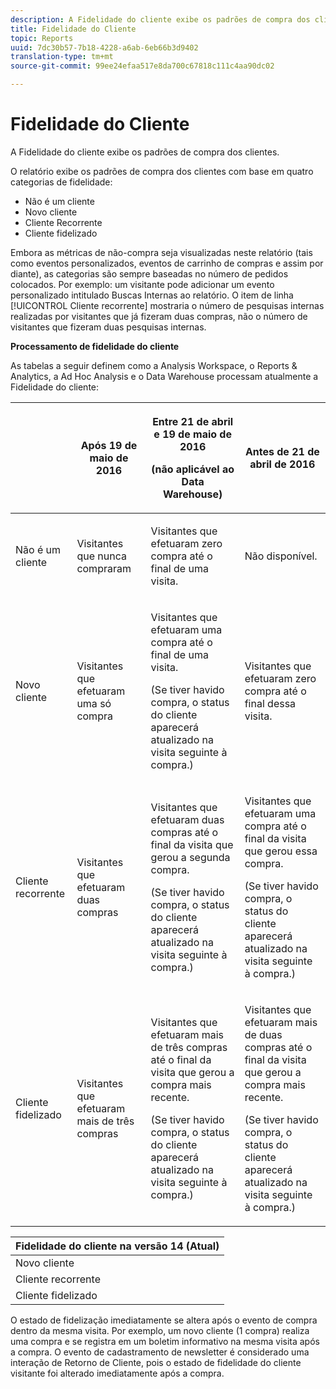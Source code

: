 ```yaml
---
description: A Fidelidade do cliente exibe os padrões de compra dos clientes.
title: Fidelidade do Cliente
topic: Reports
uuid: 7dc30b57-7b18-4228-a6ab-6eb66b3d9402
translation-type: tm+mt
source-git-commit: 99ee24efaa517e8da700c67818c111c4aa90dc02

---
```



# Fidelidade do Cliente

A Fidelidade do cliente exibe os padrões de compra dos clientes.

O relatório exibe os padrões de compra dos clientes com base em quatro categorias de fidelidade:

* Não é um cliente
* Novo cliente
* Cliente Recorrente
* Cliente fidelizado

Embora as métricas de não-compra seja visualizadas neste relatório (tais como eventos personalizados, eventos de carrinho de compras e assim por diante), as categorias são sempre baseadas no número de pedidos colocados. Por exemplo: um visitante pode adicionar um evento personalizado intitulado Buscas Internas ao relatório. O item de linha [!UICONTROL Cliente recorrente] mostraria o número de pesquisas internas realizadas por visitantes que já fizeram duas compras, não o número de visitantes que fizeram duas pesquisas internas.

**Processamento de fidelidade do cliente**

As tabelas a seguir definem como a Analysis Workspace, o Reports &amp; Analytics, a Ad Hoc Analysis e o Data Warehouse processam atualmente a Fidelidade do cliente:

<table id="table_E6A5CA96BE5C47F29F09688A4D41BC60"> 
 <thead> 
  <tr> 
   <th colname="col1" class="entry"> </th> 
   <th colname="col2" class="entry"> <p>Após 19 de maio de 2016 </p> </th> 
   <th colname="col3" class="entry"> <p>Entre 21 de abril e 19 de maio de 2016 </p> <p>(não aplicável ao Data Warehouse) </p> </th> 
   <th colname="col4" class="entry"> <p>Antes de 21 de abril de 2016 </p> </th> 
  </tr>
 </thead>
 <tbody> 
  <tr> 
   <td colname="col1"> <p>Não é um cliente </p> </td> 
   <td colname="col2"> <p>Visitantes que nunca compraram </p> </td> 
   <td colname="col3"> <p>Visitantes que efetuaram zero compra até o final de uma visita. </p> </td> 
   <td colname="col4"> <p>Não disponível. </p> </td> 
  </tr> 
  <tr> 
   <td colname="col1"> <p>Novo cliente </p> </td> 
   <td colname="col2"> <p>Visitantes que efetuaram uma só compra </p> </td> 
   <td colname="col3"> <p>Visitantes que efetuaram uma compra até o final de uma visita. </p> <p>(Se tiver havido compra, o status do cliente aparecerá atualizado na visita seguinte à compra.) </p> </td> 
   <td colname="col4"> <p>Visitantes que efetuaram zero compra até o final dessa visita. </p> </td> 
  </tr> 
  <tr> 
   <td colname="col1"> <p>Cliente recorrente </p> </td> 
   <td colname="col2"> <p>Visitantes que efetuaram duas compras </p> </td> 
   <td colname="col3"> <p>Visitantes que efetuaram duas compras até o final da visita que gerou a segunda compra. </p> <p>(Se tiver havido compra, o status do cliente aparecerá atualizado na visita seguinte à compra.) </p> </td> 
   <td colname="col4"> <p>Visitantes que efetuaram uma compra até o final da visita que gerou essa compra. </p> <p>(Se tiver havido compra, o status do cliente aparecerá atualizado na visita seguinte à compra.) </p> </td> 
  </tr> 
  <tr> 
   <td colname="col1"> <p>Cliente fidelizado </p> </td> 
   <td colname="col2"> <p>Visitantes que efetuaram mais de três compras </p> </td> 
   <td colname="col3"> <p>Visitantes que efetuaram mais de três compras até o final da visita que gerou a compra mais recente. </p> <p>(Se tiver havido compra, o status do cliente aparecerá atualizado na visita seguinte à compra.) </p> </td> 
   <td colname="col4"> <p>Visitantes que efetuaram mais de duas compras até o final da visita que gerou a compra mais recente. </p> <p>(Se tiver havido compra, o status do cliente aparecerá atualizado na visita seguinte à compra.) </p> </td> 
  </tr> 
 </tbody> 
</table>

| Fidelidade do cliente na versão 14 (Atual) |
|---|
| Novo cliente | 1 visita e 1 compra |
| Cliente recorrente | Mais de 1 visita e 2 compras |
| Cliente fidelizado | Mais de 1 visita e mais de 3 compras |

O estado de fidelização imediatamente se altera após o evento de compra dentro da mesma visita. Por exemplo, um novo cliente (1 compra) realiza uma compra e se registra em um boletim informativo na mesma visita após a compra. O evento de cadastramento de newsletter é considerado uma interação de Retorno de Cliente, pois o estado de fidelidade do cliente visitante foi alterado imediatamente após a compra.
